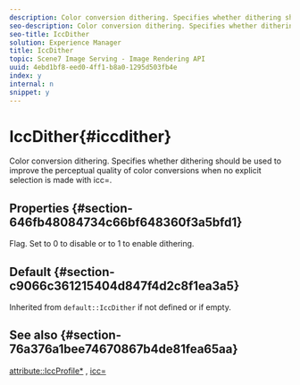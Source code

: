 ```yaml
---
description: Color conversion dithering. Specifies whether dithering should be used to improve the perceptual quality of color conversions when no explicit selection is made with icc=.
seo-description: Color conversion dithering. Specifies whether dithering should be used to improve the perceptual quality of color conversions when no explicit selection is made with icc=.
seo-title: IccDither
solution: Experience Manager
title: IccDither
topic: Scene7 Image Serving - Image Rendering API
uuid: 4ebd1bf8-eed0-4ff1-b8a0-1295d503fb4e
index: y
internal: n
snippet: y
---
```


# IccDither{#iccdither}

Color conversion dithering. Specifies whether dithering should be used to improve the perceptual quality of color conversions when no explicit selection is made with icc=.

## Properties {#section-646fb48084734c66bf648360f3a5bfd1}

Flag. Set to 0 to disable or to 1 to enable dithering.

## Default {#section-c9066c361215404d847f4d2c8f1ea3a5}

Inherited from `default::IccDither` if not defined or if empty.

## See also {#section-76a376a1bee74670867b4de81fea65aa}

[attribute::IccProfile*](../../../../../ir-api/material-cat/image-rendering-api-ref/c-ir-material-catalog/c-ir-attributes-reference/r-ir-iccprofilecmyk.md#reference-55aead2d924847ffbd1be4c46add7127) , [icc=](../../../../../ir-api/http-protocol/image-rendering-api-ref/c-ir-http-protocol-ref/c-ir-http-protocol-command-reference/r-ir-icc.md#reference-86a2fff3cef24982ad2063d977a16e06) 
